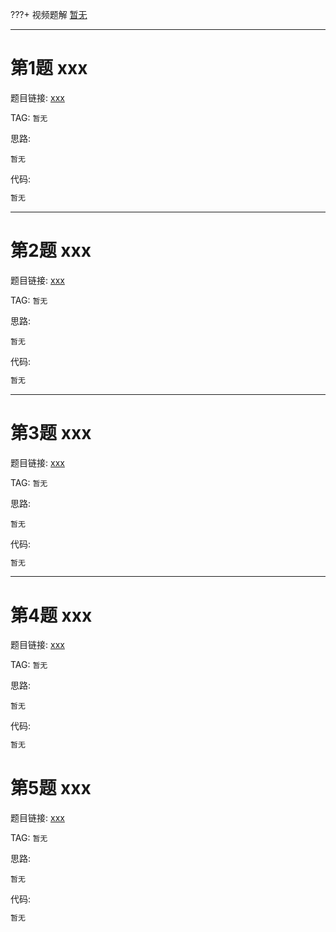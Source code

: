 ???+ 视频题解
    [暂无]()

- - - - - -

# 第1题 xxx

题目链接: [xxx](http://118.190.20.162/view.page?gpid=T)

TAG: `暂无`

思路:

`暂无`

代码:

```cpp
暂无
```

- - - - - -

# 第2题 xxx

题目链接: [xxx](http://118.190.20.162/view.page?gpid=T)

TAG: `暂无`

思路:

`暂无`

代码:

```cpp
暂无
```

- - - - - -

# 第3题 xxx

题目链接: [xxx](http://118.190.20.162/view.page?gpid=T)

TAG: `暂无`

思路:

`暂无`

代码:

```cpp
暂无
```

- - - - - -

# 第4题 xxx

题目链接: [xxx](http://118.190.20.162/view.page?gpid=T)

TAG: `暂无`

思路:

`暂无`

代码:

```cpp
暂无
```

# 第5题 xxx

题目链接: [xxx](http://118.190.20.162/view.page?gpid=T)

TAG: `暂无`

思路:

`暂无`

代码:

```cpp
暂无
```